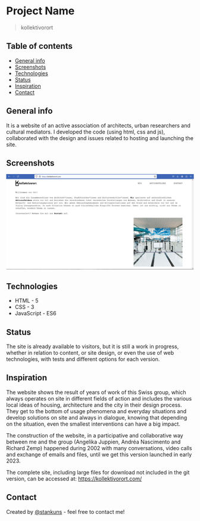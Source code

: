 # Project Name
> kollektivorort

## Table of contents
* [General info](#general-info)
* [Screenshots](#screenshots)
* [Technologies](#technologies)
* [Status](#status)
* [Inspiration](#inspiration)
* [Contact](#contact)

## General info
It is a website of an active association of architects, urban researchers and cultural mediators. I developed the code (using html, css and js), collaborated with the design and issues related to hosting and launching the site.

## Screenshots
![Example screenshot](./img/screenshot.png)

## Technologies
* HTML - 5
* CSS - 3
* JavaScript - ES6

## Status
The site is already available to visitors, but it is still a work in progress, whether in relation to content, or site design, or even the use of web technologies, with tests and different options for each version.

## Inspiration
The website shows the result of years of work of this Swiss group, which always operates on site in different fields of action and includes the various local ideas of housing, architecture and the city in their design process. They get to the bottom of usage phenomena and everyday situations and develop solutions on site and always in dialogue, knowing that depending on the situation, even the smallest interventions can have a big impact. 

The construction of the website, in a participative and collaborative way between me and the group (Angelika Juppien, Andréa Nascimento and Richard Zemp) happened during 2002 with many conversations, video calls and exchange of emails and files, until we get this version launched in early 2023.

The complete site, including large files for download not included in the git version, can be accessed at: https://kollektivorort.com/

## Contact
Created by [@stankuns](https://www.fernando.arq.br/) - feel free to contact me!